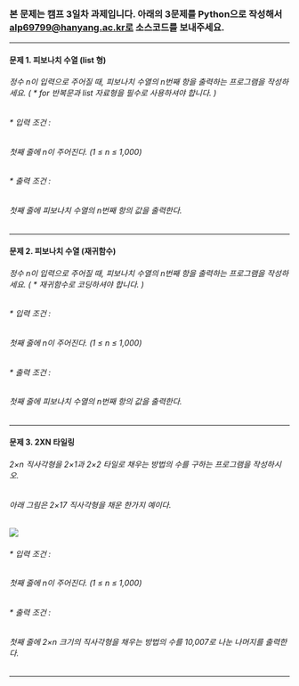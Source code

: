 ### 본 문제는 캠프 3일차 과제입니다. 아래의 3문제를 Python으로 작성해서 alp69799@hanyang.ac.kr로 소스코드를 보내주세요.
---------------------------------------------------

#### 문제 1. 피보나치 수열 (list 형)

###### 정수 n이 입력으로 주어질 때, 피보나치 수열의 n번째 항을 출력하는 프로그램을 작성하세요. ( * for 반복문과 list 자료형을 필수로 사용하셔야 합니다. )
###### * 입력 조건 : 
###### 첫째 줄에 n이 주어진다. (1 ≤ n ≤ 1,000)

###### * 출력 조건 : 
###### 첫째 줄에 피보나치 수열의 n번째 항의 값을 출력한다.
---------------------------------------------------
#### 문제 2. 피보나치 수열 (재귀함수)

###### 정수 n이 입력으로 주어질 때, 피보나치 수열의 n번째 항을 출력하는 프로그램을 작성하세요. ( * 재귀함수로 코딩하셔야 합니다. )
###### * 입력 조건 : 
###### 첫째 줄에 n이 주어진다. (1 ≤ n ≤ 1,000)

###### * 출력 조건 : 
###### 첫째 줄에 피보나치 수열의 n번째 항의 값을 출력한다.
---------------------------------------------------
#### 문제 3. 2XN 타일링

###### 2×n 직사각형을 2×1과 2×2 타일로 채우는 방법의 수를 구하는 프로그램을 작성하시오.

###### 아래 그림은 2×17 직사각형을 채운 한가지 예이다.


<img src='https://onlinejudgeimages.s3-ap-northeast-1.amazonaws.com/upload/images/t2n2122.gif'>

###### * 입력 조건 : 
###### 첫째 줄에 n이 주어진다. (1 ≤ n ≤ 1,000)

###### * 출력 조건 : 
###### 첫째 줄에 2×n 크기의 직사각형을 채우는 방법의 수를 10,007로 나눈 나머지를 출력한다.
---------------------------------------------------
